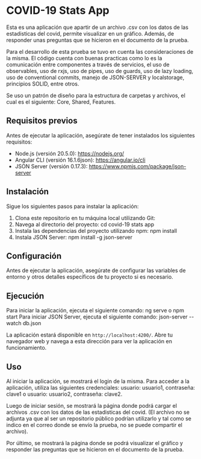 # COVID-19 Stats App


Esta es una aplicación que apartir de un archivo .csv con los datos de las estadisticas del covid, permite visualizar en un gráfico. Además, de responder unas preguntas que se hicieron en el documento de la prueba.

Para el desarrollo de esta prueba se tuvo en cuenta las consideraciones de la misma. El código cuenta con buenas practicas como lo es la comunicación entre componentes a través de servicios, el uso de observables, uso de rxjs, uso de pipes, uso de guards, uso de lazy loading, uso de conventional commits, manejo de JSON-SERVER y localstorage, principios SOLID, entre otros.

Se uso un patrón de diseño para la estructura de carpetas y archivos, el cual es el siguiente: Core, Shared, Features.

## Requisitos previos

Antes de ejecutar la aplicación, asegúrate de tener instalados los siguientes requisitos:

- Node.js (versión 20.5.0): https://nodejs.org/
- Angular CLI (versión 16.1.6json): https://angular.io/cli
- JSON Server (versión 0.17.3): https://www.npmjs.com/package/json-server

## Instalación

Sigue los siguientes pasos para instalar la aplicación:

1. Clona este repositorio en tu máquina local utilizando Git:
2. Navega al directorio del proyecto: cd covid-19 stats app
3. Instala las dependencias del proyecto utilizando npm: npm install
4. Instala JSON Server: npm install -g json-server



## Configuración

Antes de ejecutar la aplicación, asegúrate de configurar las variables de entorno y otros detalles específicos de tu proyecto si es necesario.

## Ejecución

Para iniciar la aplicación, ejecuta el siguiente comando: ng serve o npm start
Para iniciar JSON Server, ejecuta el siguiente comando: json-server --watch db.json


La aplicación estará disponible en `http://localhost:4200/`. Abre tu navegador web y navega a esta dirección para ver la aplicación en funcionamiento.

## Uso

Al iniciar la aplicación, se mostrará el login de la misma. Para acceder a la aplicación, utiliza las siguientes credenciales: usuario: usuario1, contraseña: clave1 o usuario: usuario2, contraseña: clave2. 

Luego de iniciar sesión, se mostrará la página donde podrá cargar el archivos .csv con los datos de las estadisticas del covid. (El archivo no se adjunta ya que al ser un repositorio público podrían utilizarlo y tal como se indico en el correo donde se envío la prueba, no se puede compartir el archivo). 

Por último, se mostrará la página donde se podrá visualizar el gráfico y responder las preguntas que se hicieron en el documento de la prueba.



